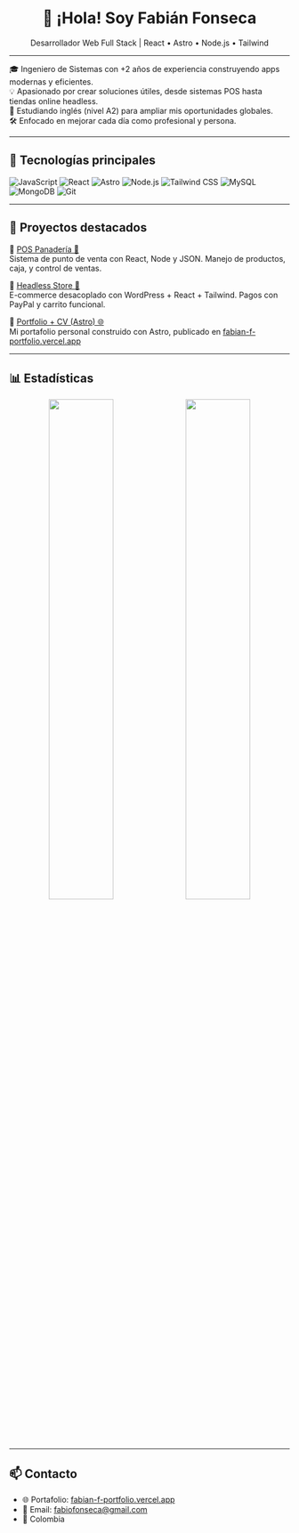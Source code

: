 <h1 align="center">👋 ¡Hola! Soy Fabián Fonseca</h1>
<p align="center">Desarrollador Web Full Stack | React • Astro • Node.js • Tailwind</p>

---

🎓 Ingeniero de Sistemas con +2 años de experiencia construyendo apps modernas y eficientes.  
💡 Apasionado por crear soluciones útiles, desde sistemas POS hasta tiendas online headless.  
🌱 Estudiando inglés (nivel A2) para ampliar mis oportunidades globales.  
🛠️ Enfocado en mejorar cada día como profesional y persona.

---

## 🚀 Tecnologías principales

![JavaScript](https://img.shields.io/badge/-JavaScript-black?style=flat-square&logo=javascript)
![React](https://img.shields.io/badge/-React-black?style=flat-square&logo=react)
![Astro](https://img.shields.io/badge/-Astro-000000?style=flat-square&logo=astro)
![Node.js](https://img.shields.io/badge/-Node.js-black?style=flat-square&logo=node.js)
![Tailwind CSS](https://img.shields.io/badge/-TailwindCSS-black?style=flat-square&logo=tailwind-css)
![MySQL](https://img.shields.io/badge/-MySQL-black?style=flat-square&logo=mysql)
![MongoDB](https://img.shields.io/badge/-MongoDB-black?style=flat-square&logo=mongodb)
![Git](https://img.shields.io/badge/-Git-black?style=flat-square&logo=git)

---

## 💼 Proyectos destacados

🔸 [POS Panadería 🍞](https://github.com/F3RCHEADOR/SystemPosPanaderia)  
Sistema de punto de venta con React, Node y JSON. Manejo de productos, caja, y control de ventas.

🔸 [Headless Store 🛒](https://github.com/F3RCHEADOR/headless-store)  
E-commerce desacoplado con WordPress + React + Tailwind. Pagos con PayPal y carrito funcional.

🔸 [Portfolio + CV (Astro) 🌐](https://github.com/F3RCHEADOR/portfolio-cv-astro)  
Mi portafolio personal construido con Astro, publicado en [fabian-f-portfolio.vercel.app](https://fabian-f-portfolio.vercel.app)

---

## 📊 Estadísticas

<p align="center">
  <img width="48%" src="https://github-readme-stats.vercel.app/api?username=F3RCHEADOR&show_icons=true&theme=radical" />
  <img width="48%" src="https://github-readme-stats.vercel.app/api/top-langs/?username=F3RCHEADOR&layout=compact&theme=radical" />
</p>

---

## 📫 Contacto

- 🌐 Portafolio: [fabian-f-portfolio.vercel.app](https://fabian-f-portfolio.vercel.app)
- 📧 Email: fabiofonseca@gmail.com
- 📍 Colombia
